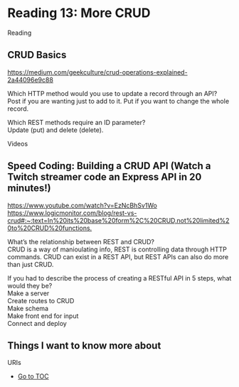 # Reading 13: More CRUD  

Reading  

## CRUD Basics  

<https://medium.com/geekculture/crud-operations-explained-2a44096e9c88>  

Which HTTP method would you use to update a record through an API?  
Post if you are wanting just to add to it.  Put if you want to change the whole record.  

Which REST methods require an ID parameter?  
Update (put) and delete (delete).  

Videos  

## Speed Coding: Building a CRUD API (Watch a Twitch streamer code an Express API in 20 minutes!)  

<https://www.youtube.com/watch?v=EzNcBhSv1Wo>  
<https://www.logicmonitor.com/blog/rest-vs-crud#:~:text=In%20its%20base%20form%2C%20CRUD,not%20limited%20to%20CRUD%20functions.>  

What’s the relationship between REST and CRUD?  
CRUD is a way of manioulating info, REST is controlling data through HTTP commands.  CRUD can exist in a REST API, but REST APIs can also do more than just CRUD.  

If you had to describe the process of creating a RESTful API in 5 steps, what would they be?  
Make a server  
Create routes to CRUD  
Make schema  
Make front end for input  
Connect and deploy  

## Things I want to know more about  

URIs  

- [Go to TOC](README.md)  
